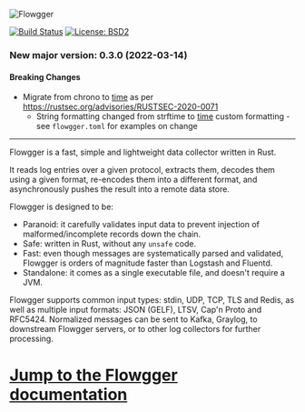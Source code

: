 

![Flowgger](https://raw.github.com/awslabs/flowgger/master/flowgger.png)

[![Build Status](https://app.travis-ci.com/awslabs/flowgger.svg?branch=master)](https://app.travis-ci.com/awslabs/flowgger) [![License: BSD2](https://img.shields.io/badge/License-BSD2-brightgreen.svg)](https://github.com/awslabs/flowgger/blob/master/LICENSE)

<a name="0.3.0"></a>
### New major version: 0.3.0 (2022-03-14)

#### Breaking Changes

*   Migrate from chrono to [time](https://docs.rs/time/latest/time/) as per https://rustsec.org/advisories/RUSTSEC-2020-0071
    * String formatting changed from strftime to [time](https://docs.rs/time/latest/time/format_description/index.html) custom formatting - see ```flowgger.toml``` for examples on change

---

Flowgger is a fast, simple and lightweight data collector written in Rust.

It reads log entries over a given protocol, extracts them, decodes them using a
given format, re-encodes them into a different format, and asynchronously pushes
the result into a remote data store.

Flowgger is designed to be:
- Paranoid: it carefully validates input data to prevent injection of
malformed/incomplete records down the chain.
- Safe: written in Rust, without any `unsafe` code.
- Fast: even though messages are systematically parsed and validated, Flowgger
is orders of magnitude faster than Logstash and Fluentd.
- Standalone: it comes as a single executable file, and doesn't require a JVM.

Flowgger supports common input types: stdin, UDP, TCP, TLS and Redis,
as well as multiple input formats: JSON (GELF), LTSV, Cap'n Proto and
RFC5424. Normalized messages can be sent to Kafka, Graylog, to downstream
Flowgger servers, or to other log collectors for further processing.

# [Jump to the Flowgger documentation](https://github.com/awslabs/flowgger/wiki)
